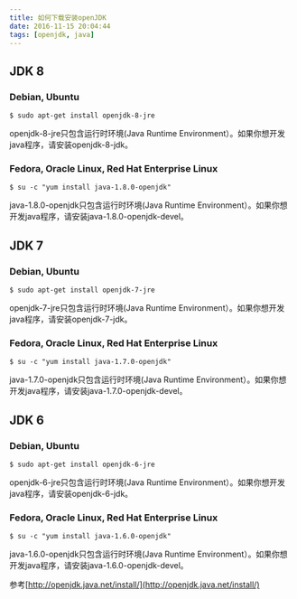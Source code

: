 ```yaml
---
title: 如何下载安装openJDK
date: 2016-11-15 20:04:44
tags: [openjdk, java]
---
```


## JDK 8

### **Debian, Ubuntu**
```
$ sudo apt-get install openjdk-8-jre
```
openjdk-8-jre只包含运行时环境(Java Runtime Environment）。如果你想开发java程序，请安装openjdk-8-jdk。

<!--more-->

### **Fedora, Oracle Linux, Red Hat Enterprise Linux**
```
$ su -c "yum install java-1.8.0-openjdk"
```
java-1.8.0-openjdk只包含运行时环境(Java Runtime Environment）。如果你想开发java程序，请安装java-1.8.0-openjdk-devel。

## JDK 7

### **Debian, Ubuntu**
```
$ sudo apt-get install openjdk-7-jre
```
openjdk-7-jre只包含运行时环境(Java Runtime Environment）。如果你想开发java程序，请安装openjdk-7-jdk。

### **Fedora, Oracle Linux, Red Hat Enterprise Linux**
```
$ su -c "yum install java-1.7.0-openjdk"
```
java-1.7.0-openjdk只包含运行时环境(Java Runtime Environment）。如果你想开发java程序，请安装java-1.7.0-openjdk-devel。

## JDK 6

### **Debian, Ubuntu**
```
$ sudo apt-get install openjdk-6-jre
```
openjdk-6-jre只包含运行时环境(Java Runtime Environment）。如果你想开发java程序，请安装openjdk-6-jdk。

### **Fedora, Oracle Linux, Red Hat Enterprise Linux**
```
$ su -c "yum install java-1.6.0-openjdk"
```
java-1.6.0-openjdk只包含运行时环境(Java Runtime Environment）。如果你想开发java程序，请安装java-1.6.0-openjdk-devel。


参考[http://openjdk.java.net/install/](http://openjdk.java.net/install/)
